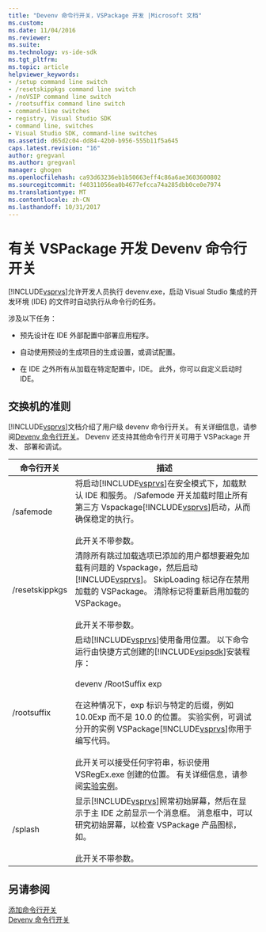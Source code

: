 ```yaml
---
title: "Devenv 命令行开关，VSPackage 开发 |Microsoft 文档"
ms.custom: 
ms.date: 11/04/2016
ms.reviewer: 
ms.suite: 
ms.technology: vs-ide-sdk
ms.tgt_pltfrm: 
ms.topic: article
helpviewer_keywords:
- /setup command line switch
- /resetskippkgs command line switch
- /noVSIP command line switch
- /rootsuffix command line switch
- command-line switches
- registry, Visual Studio SDK
- command line, switches
- Visual Studio SDK, command-line switches
ms.assetid: d65d2c04-dd84-42b0-b956-555b11f5a645
caps.latest.revision: "16"
author: gregvanl
ms.author: gregvanl
manager: ghogen
ms.openlocfilehash: ca93d63236eb1b50663eff4c86a6ae3603600802
ms.sourcegitcommit: f40311056ea0b4677efcca74a285dbb0ce0e7974
ms.translationtype: MT
ms.contentlocale: zh-CN
ms.lasthandoff: 10/31/2017
---
```

# <a name="devenv-command-line-switches-for-vspackage-development"></a>有关 VSPackage 开发 Devenv 命令行开关
[!INCLUDE[vsprvs](../code-quality/includes/vsprvs_md.md)]允许开发人员执行 devenv.exe，启动 Visual Studio 集成的开发环境 (IDE) 的文件时自动执行从命令行的任务。  
  
 涉及以下任务：  
  
-   预先设计在 IDE 外部配置中部署应用程序。  
  
-   自动使用预设的生成项目的生成设置，或调试配置。  
  
-   在 IDE 之外所有从加载在特定配置中，IDE。 此外，你可以自定义启动时 IDE。  
  
## <a name="guidelines-for-switches"></a>交换机的准则  
 [!INCLUDE[vsprvs](../code-quality/includes/vsprvs_md.md)]文档介绍了用户级 devenv 命令行开关。 有关详细信息，请参阅[Devenv 命令行开关](../ide/reference/devenv-command-line-switches.md)。 Devenv 还支持其他命令行开关可用于 VSPackage 开发、 部署和调试。  
  
|命令行开关|描述|  
|--------------------------|-----------------|  
|/safemode|将启动[!INCLUDE[vsprvs](../code-quality/includes/vsprvs_md.md)]在安全模式下，加载默认 IDE 和服务。 /Safemode 开关加载时阻止所有第三方 Vspackage[!INCLUDE[vsprvs](../code-quality/includes/vsprvs_md.md)]启动，从而确保稳定的执行。<br /><br /> 此开关不带参数。|  
|/resetskippkgs|清除所有跳过加载选项已添加的用户都想要避免加载有问题的 Vspackage，然后启动[!INCLUDE[vsprvs](../code-quality/includes/vsprvs_md.md)]。 SkipLoading 标记存在禁用加载的 VSPackage。 清除标记将重新启用加载的 VSPackage。<br /><br /> 此开关不带参数。|  
|/rootsuffix|启动[!INCLUDE[vsprvs](../code-quality/includes/vsprvs_md.md)]使用备用位置。 以下命令运行由快捷方式创建的[!INCLUDE[vsipsdk](../extensibility/includes/vsipsdk_md.md)]安装程序：<br /><br /> devenv /RootSuffix exp<br /><br /> 在这种情况下，exp 标识与特定的后缀，例如 10.0Exp 而不是 10.0 的位置。 实验实例，可调试分开的实例 VSPackage[!INCLUDE[vsprvs](../code-quality/includes/vsprvs_md.md)]你用于编写代码。<br /><br /> 此开关可以接受任何字符串，标识使用 VSRegEx.exe 创建的位置。 有关详细信息，请参阅[实验实例](../extensibility/the-experimental-instance.md)。|  
|/splash|显示[!INCLUDE[vsprvs](../code-quality/includes/vsprvs_md.md)]照常初始屏幕，然后在显示于主 IDE 之前显示一个消息框。 消息框中，可以研究初始屏幕，以检查 VSPackage 产品图标，如。<br /><br /> 此开关不带参数。|  
  
## <a name="see-also"></a>另请参阅  
 [添加命令行开关](../extensibility/adding-command-line-switches.md)   
 [Devenv 命令行开关](../ide/reference/devenv-command-line-switches.md)